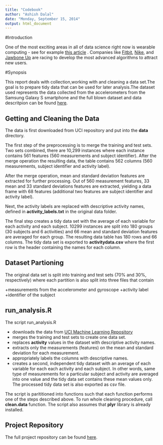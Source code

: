 ```yaml
---
title: "Codebook"
author: "Ashish Dalal"
date: "Monday, September 15, 2014"
output: html_document
---
```


#Introduction

One of the most exciting areas in all of data science right now is wearable computing - see for example [this article](http://www.insideactivitytracking.com/data-science-activity-tracking-and-the-battle-for-the-worlds-top-sports-brand/) . Companies like [Fitbit](http://www.fitbit.com/), [Nike](http://www.nike.com/), and [Jawbone Up](https://jawbone.com/) are racing to develop the most advanced algorithms to attract new users. 

#Synopsis

This report deals with collection,working with and cleaning a data set.The goal is to prepare tidy data that can be used for later analysis.The dataset used represents the data collected from the accelerometers from the Samsung Galaxy S smartphone and the full blown dataset and data descritpion can be found [here](http://archive.ics.uci.edu/ml/datasets/Human+Activity+Recognition+Using+Smartphones).

## Getting and Cleaning the Data

The data is first downloaded from UCI repository and put into the **data** directory.

The first step of the preprocessing is to merge the training and test sets. Two sets combined, there are 10,299 instances where each instance contains 561 features (560 measurements and subject identifier). After the merge operation the resulting data, the table contains 562 columns (560 measurements, subject identifier and activity label).

After the merge operation, mean and standard deviation features are extracted for further processing. Out of 560 measurement features, 33 mean and 33 standard deviations features are extracted, yielding a data frame with 68 features (additional two features are subject identifier and activity label).

Next, the activity labels are replaced with descriptive activity names, defined in **activity_labels.txt** in the original data folder.

The final step creates a tidy data set with the average of each variable for each activity and each subject. 10299 instances are split into 180 groups (30 subjects and 6 activities) and 66 mean and standard deviation features are averaged for each group. The resulting data table has 180 rows and 66 columns. The tidy data set is exported to **activitydata.csv** where the first row is the header containing the names for each column.

## Dataset Partioning

The original data set is split into training and test sets (70% and 30%, respectively) where each partition is also split into three files that contain

+measurements from the accelerometer and gyroscope
+activity label
+identifier of the subject

## run_analysis.R

The script run_analysis.R

+ downloads the data from [UCI Machine Learning Repository](http://archive.ics.uci.edu/ml/index.html)
+ merges the training and test sets to create one data set.
+ replaces **activity** values in the dataset with descriptive activity names.
+ extracts only the measurements (features) on the mean and standard deviation for each measurement.
+ appropriately labels the columns with descriptive names.
+ creates a second, independent tidy dataset with an average of each variable for each each activity and each subject. In other words, same type of measurements for a particular subject and activity are averaged into one value and the tidy data set contains these mean values only. The processed tidy data set is also exported as csv file.

The script is parititioned into functions such that each function performs one of the steps described above. To run whole cleaning procedure, call **clean.data** function. The script also assumes that **plyr** library is already installed.

## Project Repository

The full project repository can be found [here](https://github.com/danglinglearner13081992/Getting-Cleaning-Data).